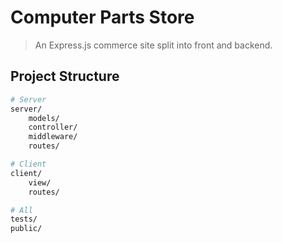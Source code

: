 # Computer Parts Store
> An Express.js commerce site split into front and backend.

## Project Structure

```bash
# Server
server/ 
    models/
    controller/
    middleware/
    routes/

# Client
client/
    view/
    routes/

# All
tests/
public/
```
